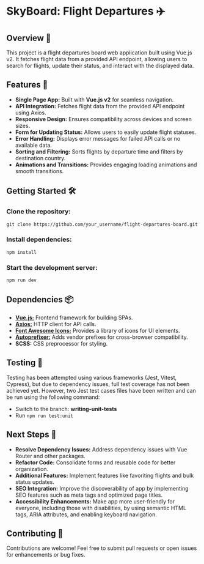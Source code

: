 # SkyBoard: Flight Departures ✈️

## Overview 🌟

This project is a flight departures board web application built using Vue.js v2. It fetches flight data from a provided API endpoint, allowing users to search for flights, update their status, and interact with the displayed data.

## Features 🚀

- **Single Page App:** Built with **Vue.js v2** for seamless navigation.
- **API Integration:** Fetches flight data from the provided API endpoint using Axios.
- **Responsive Design:** Ensures compatibility across devices and screen sizes.
- **Form for Updating Status:** Allows users to easily update flight statuses.
- **Error Handling:** Displays error messages for failed API calls or no available data.
- **Sorting and Filtering:** Sorts flights by departure time and filters by destination country.
- **Animations and Transitions:** Provides engaging loading animations and smooth transitions.

## Getting Started 🛠️

### Clone the repository:

`git clone https://github.com/your_username/flight-departures-board.git`

### Install dependencies:

`npm install`

### Start the development server:

`npm run dev`

## Dependencies 📦

- [**Vue.js:**](https://v2.vuejs.org/) Frontend framework for building SPAs.
- [**Axios:**](https://v2.vuejs.org/v2/cookbook/using-axios-to-consume-apis.html?redirect=true) HTTP client for API calls.
- [**Font Awesome Icons:**](https://fontawesome.com/start) Provides a library of icons for UI elements.
- [**Autoprefixer:**](https://github.com/postcss/autoprefixer) Adds vendor prefixes for cross-browser compatibility.
- **SCSS:** CSS preprocessor for styling.

## Testing 🧪

Testing has been attempted using various frameworks (Jest, Vitest, Cypress), but due to dependency issues, full test coverage has not been achieved yet. However, two Jest test cases files have been written and can be run using the following command:

- Switch to the branch: **writing-unit-tests**
- Run `npm run test:unit`

## Next Steps 🚧

- **Resolve Dependency Issues:** Address dependency issues with Vue Router and other packages.
- **Refactor Code:** Consolidate forms and reusable code for better organization.
- **Additional Features:** Implement features like favoriting flights and bulk status updates.
- **SEO Integration:** Improve the discoverability of app by implementing SEO features such as meta tags and optimized page titles.
- **Accessibility Enhancements:** Make app more user-friendly for everyone, including those with disabilities, by using semantic HTML tags, ARIA attributes, and enabling keyboard navigation.

## Contributing 🤝

Contributions are welcome! Feel free to submit pull requests or open issues for enhancements or bug fixes.
